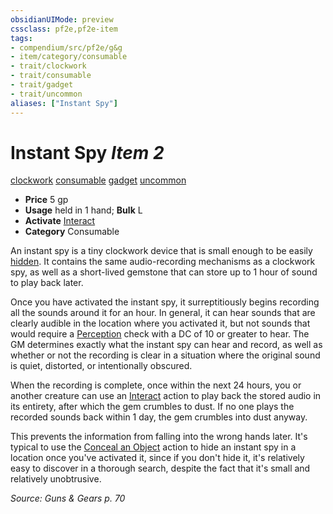 ```yaml
---
obsidianUIMode: preview
cssclass: pf2e,pf2e-item
tags:
- compendium/src/pf2e/g&g
- item/category/consumable
- trait/clockwork
- trait/consumable
- trait/gadget
- trait/uncommon
aliases: ["Instant Spy"]
---
```

# Instant Spy *Item 2*  
[clockwork](/rules/traits/clockwork-g-g.md)  [consumable](/rules/traits/consumable.md)  [gadget](/rules/traits/gadget-g-g.md)  [uncommon](/rules/traits/uncommon.md)  

- **Price** 5 gp
- **Usage** held in 1 hand; **Bulk** L
- **Activate** [Interact](/rules/actions/interact.md)
- **Category** Consumable

An instant spy is a tiny clockwork device that is small enough to be easily [hidden](/rules/conditions.md#Hidden). It contains the same audio-recording mechanisms as a clockwork spy, as well as a short-lived gemstone that can store up to 1 hour of sound to play back later.

Once you have activated the instant spy, it surreptitiously begins recording all the sounds around it for an hour. In general, it can hear sounds that are clearly audible in the location where you activated it, but not sounds that would require a [Perception](/compendium/skills.md#Perception) check with a DC of 10 or greater to hear. The GM determines exactly what the instant spy can hear and record, as well as whether or not the recording is clear in a situation where the original sound is quiet, distorted, or intentionally obscured.

When the recording is complete, once within the next 24 hours, you or another creature can use an [Interact](/rules/actions/interact.md) action to play back the stored audio in its entirety, after which the gem crumbles to dust. If no one plays the recorded sounds back within 1 day, the gem crumbles into dust anyway.

This prevents the information from falling into the wrong hands later. It's typical to use the [Conceal an Object](/rules/actions/conceal-an-object.md) action to hide an instant spy in a location once you've activated it, since if you don't hide it, it's relatively easy to discover in a thorough search, despite the fact that it's small and relatively unobtrusive.

*Source: Guns & Gears p. 70*